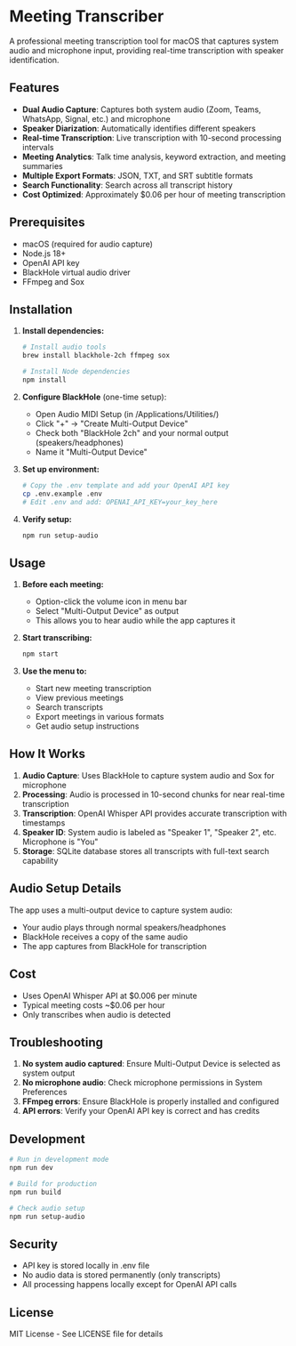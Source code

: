 # Meeting Transcriber

A professional meeting transcription tool for macOS that captures system audio and microphone input, providing real-time transcription with speaker identification.

## Features

- **Dual Audio Capture**: Captures both system audio (Zoom, Teams, WhatsApp, Signal, etc.) and microphone
- **Speaker Diarization**: Automatically identifies different speakers
- **Real-time Transcription**: Live transcription with 10-second processing intervals
- **Meeting Analytics**: Talk time analysis, keyword extraction, and meeting summaries
- **Multiple Export Formats**: JSON, TXT, and SRT subtitle formats
- **Search Functionality**: Search across all transcript history
- **Cost Optimized**: Approximately $0.06 per hour of meeting transcription

## Prerequisites

- macOS (required for audio capture)
- Node.js 18+
- OpenAI API key
- BlackHole virtual audio driver
- FFmpeg and Sox

## Installation

1. **Install dependencies:**
   ```bash
   # Install audio tools
   brew install blackhole-2ch ffmpeg sox
   
   # Install Node dependencies
   npm install
   ```

2. **Configure BlackHole** (one-time setup):
   - Open Audio MIDI Setup (in /Applications/Utilities/)
   - Click "+" → "Create Multi-Output Device"
   - Check both "BlackHole 2ch" and your normal output (speakers/headphones)
   - Name it "Multi-Output Device"

3. **Set up environment:**
   ```bash
   # Copy the .env template and add your OpenAI API key
   cp .env.example .env
   # Edit .env and add: OPENAI_API_KEY=your_key_here
   ```

4. **Verify setup:**
   ```bash
   npm run setup-audio
   ```

## Usage

1. **Before each meeting:**
   - Option-click the volume icon in menu bar
   - Select "Multi-Output Device" as output
   - This allows you to hear audio while the app captures it

2. **Start transcribing:**
   ```bash
   npm start
   ```

3. **Use the menu to:**
   - Start new meeting transcription
   - View previous meetings
   - Search transcripts
   - Export meetings in various formats
   - Get audio setup instructions

## How It Works

1. **Audio Capture**: Uses BlackHole to capture system audio and Sox for microphone
2. **Processing**: Audio is processed in 10-second chunks for near real-time transcription
3. **Transcription**: OpenAI Whisper API provides accurate transcription with timestamps
4. **Speaker ID**: System audio is labeled as "Speaker 1", "Speaker 2", etc. Microphone is "You"
5. **Storage**: SQLite database stores all transcripts with full-text search capability

## Audio Setup Details

The app uses a multi-output device to capture system audio:
- Your audio plays through normal speakers/headphones
- BlackHole receives a copy of the same audio
- The app captures from BlackHole for transcription

## Cost

- Uses OpenAI Whisper API at $0.006 per minute
- Typical meeting costs ~$0.06 per hour
- Only transcribes when audio is detected

## Troubleshooting

1. **No system audio captured**: Ensure Multi-Output Device is selected as system output
2. **No microphone audio**: Check microphone permissions in System Preferences
3. **FFmpeg errors**: Ensure BlackHole is properly installed and configured
4. **API errors**: Verify your OpenAI API key is correct and has credits

## Development

```bash
# Run in development mode
npm run dev

# Build for production
npm run build

# Check audio setup
npm run setup-audio
```

## Security

- API key is stored locally in .env file
- No audio data is stored permanently (only transcripts)
- All processing happens locally except for OpenAI API calls

## License

MIT License - See LICENSE file for details